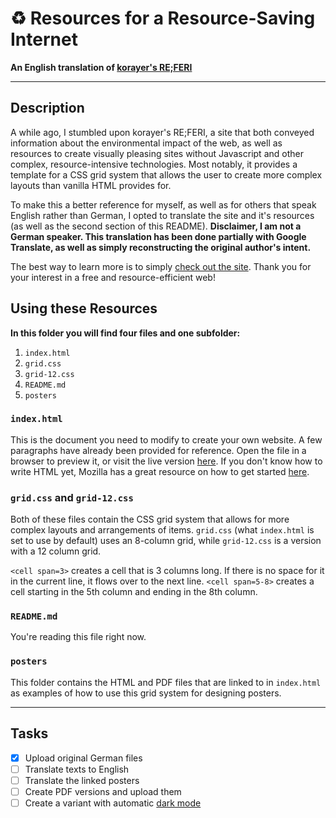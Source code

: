 # ♻️ Resources for a Resource-Saving Internet
**An English translation of [korayer's RE;FERI](https://referi.de)**

---

## Description

A while ago, I stumbled upon korayer's RE;FERI, a site that both conveyed information about the environmental impact of the web, as well as resources to create visually pleasing sites without Javascript and other complex, resource-intensive technologies. Most notably, it provides a template for a CSS grid system that allows the user to create more complex layouts than vanilla HTML provides for.

To make this a better reference for myself, as well as for others that speak English rather than German, I opted to translate the site and it's resources (as well as the second section of this README). **Disclaimer, I am not a German speaker. This translation has been done partially with Google Translate, as well as simply reconstructing the original author's intent.**

The best way to learn more is to simply [check out the site](https://referi.ineedmore.coffee). Thank you for your interest in a free and resource-efficient web!

## Using these Resources

**In this folder you will find four files and one subfolder:**

1. `index.html`
2. `grid.css`
3. `grid-12.css`
4. `README.md`
5. `posters`

### `index.html`

This is the document you need to modify to create your own website. A few paragraphs have already been provided for reference. Open the file in a browser to preview it, or visit the live version [here](https://referi.ineedmore.coffee). If you don't know how to write HTML yet, Mozilla has a great resource on how to get started [here](https://developer.mozilla.org/en-US/docs/Learn/Getting_started_with_the_web/HTML_basics).

### `grid.css` and `grid-12.css`

Both of these files contain the CSS grid system that allows for more complex layouts and arrangements of items. `grid.css` (what `index.html` is set to use by default) uses an 8-column grid, while `grid-12.css` is a version with a 12 column grid.

`<cell span=3>` creates a cell that is 3 columns long. If there is no space for it in the current line, it flows over to the next line. `<cell span=5-8>` creates a cell starting in the 5th column and ending in the 8th column.

### `README.md`

You're reading this file right now.

### `posters`

This folder contains the HTML and PDF files that are linked to in `index.html` as examples of how to use this grid system for designing posters.

---

## Tasks

- [x] Upload original German files
- [ ] Translate texts to English
- [ ] Translate the linked posters
- [ ] Create PDF versions and upload them
- [ ] Create a variant with automatic [dark mode](https://bt.ht/html-dark-mode/)
